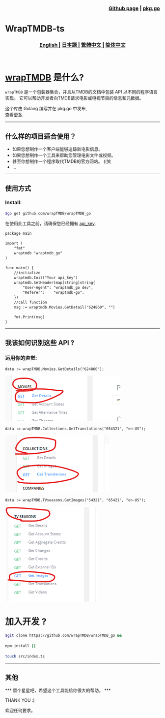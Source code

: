 
<h3 align="right">
<a href="https://github.com/wrapTMDB/wrapTMDB_go">Github page</a> |
<a href="https://pkg.go.dev/github.com/wrapTMDB/wraptmdb_go">pkg.go</a>  
</h3>


# WrapTMDB-ts  
<h3>
<p align="center">
<a href="README.md"> English </a>|
<a href="/docs/README_ja.md"> 日本語 </a>|
<a href="/docs/README_zh-tw.md"> 繁體中文 </a>|
<a href="/docs/README_zh-ch.md"> 简体中文 </a>
</p>
</h3>
<br/>

# [wrapTMDB](https://github.com/wrapTMDB/wrapTMDB) 是什么?

```wrapTMDB``` 是一个包装器集合，并且从TMDB的文档中包装  API 以不同的程序语言实现。
它可以帮助开发者向TMDB请求电影或电视节目的信息和元数据。<br/>

这个库由 Golang 编写并在 pkg.go 中发布,<br/>
查看[更多](https://github.com/wrapTMDB/wrapTMDB).
___
## 什么样的项目适合使用？

- 如果您想制作一个客户端能够追踪新电影信息。
- 如果您想制作一个工具来帮助您管理电影文件或视频。
- 甚至你想制作一个程序取代TMDB的官方网站。 ((笑
- ...

___
## 使用方式

### Install:

```bash
$go get github.com/wrapTMDB/wrapTMDB_go
```

在使用此工具之前，请确保您已经拥有 [api_key](https://developers.themoviedb.org/3/getting-started/authentication).
<br/>

``` Golang
package main

import (
	"fmt"
	wraptmdb "wraptmdb_go"
)

func main() {
	//initialize
	wraptmdb.Init("Your api_key")
	wraptmdb.SetHeader(map[string]string{
		"User-Agent": "wraptmdb_go dev",
		"Referer":    "wraptmdb-go",
	})
	//call function
	msg := wraptmdb.Movies.GetDetail("624860", "")

	fmt.Print(msg)
}
```
___

## 我该如何识别这些 API ?

### 运用你的直觉:
```Golang
data := wrapTMDB.Movies.GetDetails("624860");
```
![alt text](172714.png)

```Golang
data := wrapTMDB.Collections.GetTranslations("654321", "en-US");
```
![alt text](172927.png)

```Golang
data := wrapTMDB.TVseasons.GetImages("54321", "65421", "en-US");
```
![alt text](172331.png)



# 加入开发 ?
```bash
$git clone https://github.com/wrapTMDB/wrapTMDB_go &&

npm install ||

touch src/index.ts 
```

___
## 其他

*** 留个星星吧，希望这个工具能给你很大的帮助。 ***

THANK YOU :)

欢迎任何要求。